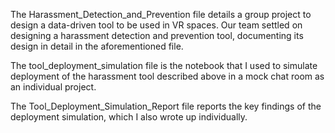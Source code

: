 The Harassment_Detection_and_Prevention file details a group project to design a data-driven tool to be used in VR spaces. Our team settled on designing a harassment detection and prevention tool, documenting its design in detail in the aforementioned file.

The tool_deployment_simulation file is the notebook that I used to simulate deployment of the harassment tool described above in a mock chat room as an individual project. 

The Tool_Deployment_Simulation_Report file reports the key findings of the deployment simulation, which I also wrote up individually.
